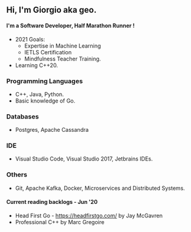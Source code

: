 ## Hi, I'm Giorgio aka geo.
#### I'm a Software Developer, Half Marathon Runner !

- 2021 Goals:
    - Expertise in Machine Learning
    - IETLS Certification
    - Mindfulness Teacher Training.
- Learning C++20.


### Programming Languages
- C++, Java, Python.
- Basic knowledge of Go.

### Databases
- Postgres, Apache Cassandra
### IDE
- Visual Studio Code, Visual Studio 2017, Jetbrains IDEs.
### Others
- Git, Apache Kafka, Docker, Microservices and Distributed Systems.

#### Current reading backlogs - Jun '20
- Head First Go - https://headfirstgo.com/ by Jay McGavren 
- Professional C++ by Marc Gregoire


